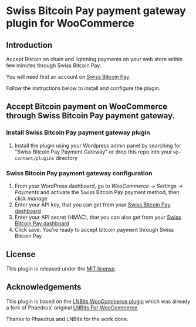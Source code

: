 # Swiss Bitcoin Pay payment gateway plugin for WooCommerce

## Introduction

Accept Bitcoin on chain and lightning payments on your web store within few minutes through Swiss Bitcoin Pay.

You will need first an account on [Swiss Bitcoin Pay](https://swiss-bitcoin-pay.ch/).

Follow the instructions below to install and configure the plugin.

## Accept Bitcoin payment on WooCommerce through Swiss Bitcoin Pay payment gateway.

### Install Swiss Bitcoin Pay payment gateway plugin
1. Install the plugin using your Wordpress admin panel by searching for "Swiss Bitcoin Pay Payment Gateway" or drop this repo into your `wp-content/plugins` directory

### Swiss Bitcoin Pay payment gateway configuration
1. From your WordPress dashboard, go to _WooCommerce -> Settings -> Payments_ and activate the Swiss Bitcoin Pay payment method, then click _manage_
2. Enter your API key, that you can get from your [Swiss Bitcoin Pay dashboard](https://dashboard.swiss-bitcoin-pay.ch/settings)
3. Enter your API secret (HMAC), that you can also get from your [Swiss Bitcoin Pay dashboard](https://dashboard.swiss-bitcoin-pay.ch/settings)
4. Click save. You're ready to accept bitcoin payment through Swiss Bitcoin Pay

## License
This plugin is released under the [MIT license](https://github.com/SwissBitcoinPay/woocommerce-plugin/blob/main/LICENSE).

## Acknowledgements
This plugin is based on the [LNBits WooCommerce plugin](https://github.com/lnbits/woocommerce-payment-gateway) which was already a fork of Phaedrus' original [LNBits For WooCommerce](https://gitlab.com/sovereign-individuals/lnbits-for-woocommerce).

Thanks to Phaedrus and LNBits for the work done.
